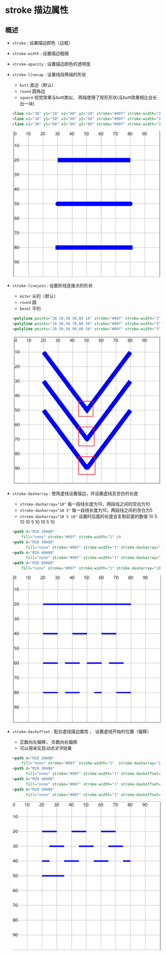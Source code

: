 # stroke 描边属性

## 概述

+ `stroke` : 设置描边颜色（边框）

+ `stroke-width` : 设置描边粗细

+ `stroke-opacity` : 设置描边颜色的透明度

+ `stroke-linecap` : 设置线段两端的形状

  + `butt` 直边（默认）
  + `round` 圆角边
  + `square` 视觉效果与butt类似， 两端使用了矩形形状(与butt效果相比会长出一块)

  ```html
  <line x1="30" y1="20" x2="80" y2="20" stroke="#00f" stroke-width="3" stroke-linecap="butt"/>
  <line x1="30" y1="50" x2="80" y2="50" stroke="#00f" stroke-width="3" stroke-linecap="round"/>
  <line x1="30" y1="80" x2="80" y2="80" stroke="#00f" stroke-width="3" stroke-linecap="square" />
  ```

  ![alt text](images/描边属性.png)

+ `stroke-linejoin` : 设置折线连接点的形状

  + `miter` 尖的（默认）
  + `round` 圆
  + `bevel` 平的

  ```html
  <polyline points="20 10,50 50,80 10" stroke="#00f" stroke-width="3" fill="none" stroke-linejoin="miter" />
  <polyline points="20 30,50 70,80 30" stroke="#00f" stroke-width="3" fill="none" stroke-linejoin="round"/>
  <polyline points="20 50,50 90,80 50" stroke="#00f" stroke-width="3" fill="none" stroke-linejoin="bevel" />
  ```

  ![alt text](images/折线连接点的形状.png)

+ `stroke-dasharray` : 使用虚线设置描边，并设置虚线及空白的长度

  + `stroke-dasharray="10"` 每一段线长度为10，两段线之间的空白为10
  + `stroke-dasharray="10 5"` 每一段线长度为10，两段线之间的空白为5
  + `stroke-dasharray="10 5 10"` 设置时后面的长度会复制前面的数值 10 5 10 10 5 10 10 5 10

  ```html
  <path d="M20 20H80"
      fill="none" stroke="#00f" stroke-width="1" />
  <path d="M20 40H80"
        fill="none" stroke="#00f" stroke-width="1" stroke-dasharray="10" />
  <path d="M20 60H80"
        fill="none" stroke="#00f" stroke-width="1" stroke-dasharray="10 5" />
  <path d="M20 80H80"
      fill="none" stroke="#00f" stroke-width="1" stroke-dasharray="10 5 10" />
  ```

  ![alt text](images/设置虚线及空白的长度.png)

+ `stroke-dashoffset` : 配合虚线描边属性 ， 设置虚线开始的位置（偏移）

  + 正数向左偏移， 负数向右偏移
  + 可以用来实现*动态文字*效果

  ```html
  <path d="M20 20H80"
      fill="none" stroke="#00f" stroke-width="1"  stroke-dasharray="10" />
  <path d="M20 30H80"
        fill="none" stroke="#00f" stroke-width="1" stroke-dashoffset="-5" stroke-dasharray="10" />
  <path d="M20 40H80"
        fill="none" stroke="#00f" stroke-width="1" stroke-dashoffset="5" stroke-dasharray="10" />
  <path d="M20 50H80"
        fill="none" stroke="#00f" stroke-width="1" stroke-dashoffset="45" stroke-dasharray="60" />
  ```

  ![alt text](images/设置虚线开始的位置（偏移）.png)
